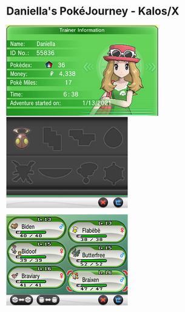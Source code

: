 # Daniella's PokéJourney - Kalos/X

<img src="2022-12-08_21-09-04.958_top.bmp"> <img src="2022-12-08_21-09-04.958_bot.bmp">

<img src="2022-12-08_21-12-32.646_bot.bmp">
